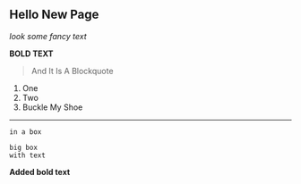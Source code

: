 ## Hello New Page

*look some fancy text*

**BOLD TEXT**
<br>
>And
>It
>Is
>A
>Blockquote

1. One
2. Two
3. Buckle My Shoe
***

`in a box`

```
big box
with text
```

**Added bold text**